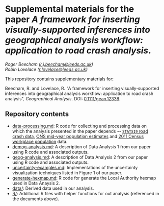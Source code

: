 # Supplemental materials for the paper _A framework for inserting visually-supported inferences into geographical analysis workflow: application to road crash analysis_.


_Roger&nbsp;Beecham ([r.j.beecham@leeds.ac.uk](mailto:r.j.beecham@leeds.ac.uk))_<br>
_Robin&nbsp;Lovelace ([r.lovelace@leeds.ac.uk](mailto:r.lovelace@leeds.ac.uk))_


This repository contains supplementary materials for:

Beecham, R. and Lovelace, R. "A framework for inserting
visually-supported inferences into geographical analysis workflow:
application to road crash analysis", *Geographical Analysis*. DOI: [0.1111/gean.12338](https://doi.org/10.1111/gean.12338).


## Repository contents

* [data-processing.md](data-processing.md): R code for collecting and processing data on which the analysis presented in the paper depends -- [`STATS19` road crash data](https://data.gov.uk/dataset/cb7ae6f0-4be6-4935-9277-47e5ce24a11f/road-safety-data), [ONS mid-year population estimates](https://www.ons.gov.uk/peoplepopulationandcommunity/populationandmigration/populationestimates) and [2011 Census workplace population](https://www.ons.gov.uk/peoplepopulationandcommunity/populationandmigration/populationestimates/articles/workplacepopulationanalysis/2014-05-23) data.
* [demog-analysis.md](demog-analysis.md): A description of Data Analysis 1 from our paper using R code and associated outputs.
* [geog-analysis.md](geog-analysis.md): A description of Data Analysis 2 from our paper using R code and associated outputs.
* [uncertainty-examples.md](uncertainty-examples.md): Implementations of the uncertainty visualization techniques listed in Figure 1 of our paper.
* [generate-hexmap.md](generate-hexmap.md): R code for generate the Local Authority hexmap used in Data Anaysis 2.
* [data/](data/): Derived data used in our analysis.
* [R/](R/): Additional R files with helper functions for out analysis (referenced in the documents above).
